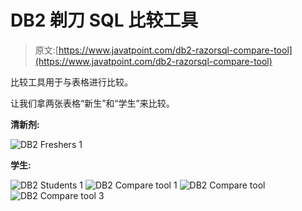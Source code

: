 # DB2 剃刀 SQL 比较工具

> 原文:[https://www.javatpoint.com/db2-razorsql-compare-tool](https://www.javatpoint.com/db2-razorsql-compare-tool)

比较工具用于与表格进行比较。

让我们拿两张表格“新生”和“学生”来比较。

**清新剂:**

![DB2 Freshers 1](../Images/a999050e5841e99f1a98037adbd2cc83.png)

**学生:**

![DB2 Students 1](../Images/c54e31a3b1ff3e6eec7a5016a8a018d5.png) ![DB2 Compare tool 1](../Images/44a439a0bd66c9657d91c7a68fe8c950.png) ![DB2 Compare tool ](../Images/c71bbb2a1768a405c4d30c0b6ecb1a5e.png) ![DB2 Compare tool 3](../Images/0547460228c93962be9962abd04e4461.png)